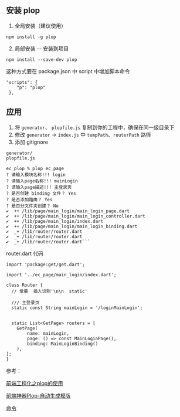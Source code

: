 
## 安装 plop 
1. 全局安装（建议使用）

```
npm install -g plop
```

2. 局部安装 -- 安装到项目

```
npm install --save-dev plop
``` 

这种方式要在 package.json 中 script 中增加脚本命令

```
"scripts": {
    "p": "plop"
 },
```

## 应用
1. 将 `generator`、 `plopfile.js` 复制到你的工程中，确保在同一级目录下
2. 修改 `generator` -> `index.js` 中 `tempPath`、`routerPath` 路径
3. 添加 gitignore
```
generator/
plopfile.js
```

```
ec_plop % plop ec_page
? 请输入模块名称!!! login
? 请输入page名称!!! mainLogin
? 请输入page描述!!! 主登录页
? 是否创建 binding 文件？ Yes
? 是否添加路由？ Yes
? 是否分文件夹创建？ No
✔  ++ /lib/page/main_login/main_login_page.dart
✔  ++ /lib/page/main_login/main_login_controller.dart
✔  ++ /lib/page/main_login/index.dart
✔  ++ /lib/page/main_login/main_login_binding.dart
✔  _+ /lib/router/router.dart
✔  _+ /lib/router/router.dart
✔  _+ /lib/router/router.dart```
```

router.dart 代码
```
import 'package:get/get.dart';

import '../ec_page/main_login/index.dart';

class Router {
  // 常量  插入识别'\n\n  static'

  /// 主登录页
  static const String mainLogin = '/loginMainLogin';


  static List<GetPage> routers = [
    GetPage(
        name: mainLogin,
        page: () => const MainLoginPage(),
        binding: MainLoginBinding()
    ),
];
}
```
参考： 

[前端工程化之plop的使用](https://blog.csdn.net/u012733501/article/details/106858603)

[前端神器Plop-自动生成模版](https://juejin.cn/post/6854573217446084616)

[命令](https://github.com/SBoudrias/Inquirer.js#inquirerregisterpromptname-prompt)
